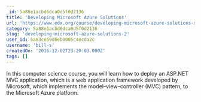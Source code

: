 ```yaml
---
_id: 5a88e1acbd6dca0d5f0d2136
title: 'Developing Microsoft Azure Solutions'
url: 'https://www.edx.org/course/developing-microsoft-azure-solutions-microsoft-dev233'
category: 5a88e1acbd6dca0d5f0d2136
slug: 'developing-microsoft-azure-solutions-2'
user_id: 5a83ce59d6eb0005c4ecda2c
username: 'bill-s'
createdOn: '2016-12-02T23:20:03.000Z'
tags: []
---
```


In this computer science course, you will learn how to deploy an ASP.NET MVC application, which is a web application framework developed by Microsoft, which implements the model–view–controller (MVC) pattern, to the Microsoft Azure platform. 
